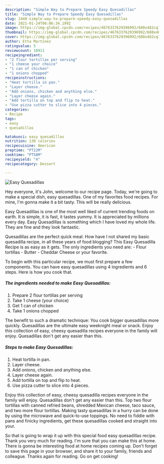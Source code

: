 ```yaml
---
description: "Simple Way to Prepare Speedy Easy Quesadillas"
title: "Simple Way to Prepare Speedy Easy Quesadillas"
slug: 1440-simple-way-to-prepare-speedy-easy-quesadillas
date: 2021-01-24T06:06:34.199Z
image: https://img-global.cpcdn.com/recipes/4676337629396992/680x482cq70/easy-quesadillas-recipe-main-photo.jpg
thumbnail: https://img-global.cpcdn.com/recipes/4676337629396992/680x482cq70/easy-quesadillas-recipe-main-photo.jpg
cover: https://img-global.cpcdn.com/recipes/4676337629396992/680x482cq70/easy-quesadillas-recipe-main-photo.jpg
author: Etta Martinez
ratingvalue: 5
reviewcount: 18911
recipeingredient:
- "2 flour tortillas per serving"
- "1 cheese your choice"
- "1 can of chicken"
- "1 onions chopped"
recipeinstructions:
- "Heat tortilla in pan."
- "Layer cheese."
- "Add onions, chicken and anything else."
- "Layer cheese again."
- "Add tortilla on top and flip to heat."
- "Use pizza cutter to slice into 4 pieces."
categories:
- Recipe
tags:
- easy
- quesadillas

katakunci: easy quesadillas 
nutrition: 130 calories
recipecuisine: American
preptime: "PT22M"
cooktime: "PT58M"
recipeyield: "4"
recipecategory: Dessert

---
```



![Easy Quesadillas](https://img-global.cpcdn.com/recipes/4676337629396992/680x482cq70/easy-quesadillas-recipe-main-photo.jpg)

Hey everyone, it's John, welcome to our recipe page. Today, we're going to make a special dish, easy quesadillas. One of my favorites food recipes. For mine, I'm gonna make it a bit tasty. This will be really delicious.

Easy Quesadillas is one of the most well liked of current trending foods on earth. It is simple, it is fast, it tastes yummy. It is appreciated by millions every day. Easy Quesadillas is something which I have loved my whole life. They are fine and they look fantastic.

Quesadillas are the perfect quick meal. How have I not shared my basic quesadilla recipe, in all these years of food blogging? This Easy Quesadilla Recipe is as easy as it gets. The only ingredients you need are: - Flour tortillas - Butter - Cheddar Cheese or your favorite.


To begin with this particular recipe, we must first prepare a few components. You can have easy quesadillas using 4 ingredients and 6 steps. Here is how you cook that.

<!--inarticleads1-->

##### The ingredients needed to make Easy Quesadillas:

1. Prepare 2 flour tortillas per serving
1. Take 1 cheese (your choice)
1. Get 1 can of chicken
1. Take 1 onions chopped


The benefit to such a dramatic technique: You cook bigger quesadillas more quickly. Quesadillas are the ultimate easy weeknight meal or snack. Enjoy this collection of easy, cheesy quesadilla recipes everyone in the family will enjoy. Quesadillas don&#39;t get any easier than this. 

<!--inarticleads2-->

##### Steps to make Easy Quesadillas:

1. Heat tortilla in pan.
1. Layer cheese.
1. Add onions, chicken and anything else.
1. Layer cheese again.
1. Add tortilla on top and flip to heat.
1. Use pizza cutter to slice into 4 pieces.


Enjoy this collection of easy, cheesy quesadilla recipes everyone in the family will enjoy. Quesadillas don&#39;t get any easier than this. Top two flour tortillas with canned refried beans, shredded Mexican cheese, taco sauce, and two more flour tortillas. Making tasty quesadillas in a hurry can be done by using the microwave and quick-to-use toppings. No need to fiddle with pans and finicky ingredients, get these quesadillas cooked and straight into your. 

So that is going to wrap it up with this special food easy quesadillas recipe. Thank you very much for reading. I'm sure that you can make this at home. There is gonna be interesting food at home recipes coming up. Don't forget to save this page in your browser, and share it to your family, friends and colleague. Thanks again for reading. Go on get cooking!
